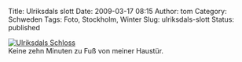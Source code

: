 Title: Ulriksdals slott
Date: 2009-03-17 08:15
Author: tom
Category: Schweden
Tags: Foto, Stockholm, Winter
Slug: ulriksdals-slott
Status: published

[![Ulriksdals
Schloss](http://www.fiket.de/pic/ulriksdalsvinter_s.jpg "Ulriksdals Schloss")](http://www.fiket.de/pic/ulriksdalsvinter_l.jpg)  
Keine zehn Minuten zu Fuß von meiner Haustür.

